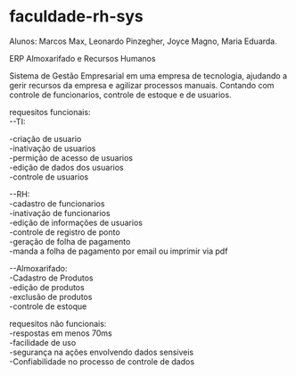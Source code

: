 # faculdade-rh-sys
Alunos: Marcos Max, Leonardo Pinzegher, Joyce Magno, Maria Eduarda.  


ERP Almoxarifado e Recursos Humanos	  

Sistema de Gestão Empresarial em uma empresa de tecnologia, ajudando a gerir recursos da empresa e agilizar processos manuais. Contando com controle de funcionarios, controle de estoque e de usuarios.  

requesitos funcionais:  
--TI:  


-criação de usuario  
-inativação de usuarios   
-permição de acesso de usuarios  
-edição de dados dos usuarios  
-controle de usuarios  

--RH:    
-cadastro de funcionarios  
-inativação de funcionarios  
-edição de informações de usuarios  
-controle de registro de ponto  
-geração de folha de pagamento  
-manda a folha de pagamento por email ou imprimir via pdf    

--Almoxarifado:    
-Cadastro de Produtos  
-edição de produtos  
-exclusão de produtos  
-controle de estoque    

requesitos não funcionais:  
-respostas em menos 70ms  
-facilidade de uso  
-segurança na ações envolvendo dados sensiveis  
-Confiabilidade no processo de controle de dados  
